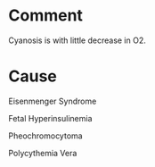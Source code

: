 # Comment

Cyanosis is with little decrease in O2.

# Cause

Eisenmenger Syndrome

Fetal Hyperinsulinemia

Pheochromocytoma

Polycythemia Vera
